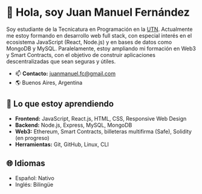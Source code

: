 # 👋 Hola, soy Juan Manuel Fernández

Soy estudiante de la Tecnicatura en Programación en la [UTN](https://sceu.frba.utn.edu.ar/e-learning/). Actualmente me estoy formando en desarrollo web full stack, con especial interés en el ecosistema JavaScript (React, Node.js) y en bases de datos como MongoDB y MySQL. Paralelamente, estoy ampliando mi formación en Web3 y Smart Contracts, con el objetivo de construir aplicaciones descentralizadas que sean seguras y útiles.   

- 📫 **Contacto:** juanmanuel.fc@gmail.com  
- 🌎 Buenos Aires, Argentina  

## 🚀 Lo que estoy aprendiendo

- **Frontend:** JavaScript, React.js, HTML, CSS, Responsive Web Design  
- **Backend:** Node.js, Express, MySQL, MongoDB  
- **Web3:** Ethereum, Smart Contracts, billeteras multifirma (Safe), Solidity (en progreso)  
- **Herramientas:** Git, GitHub, Linux, CLI  

## 🌐 Idiomas

- Español: Nativo  
- Inglés: Bilingüe
